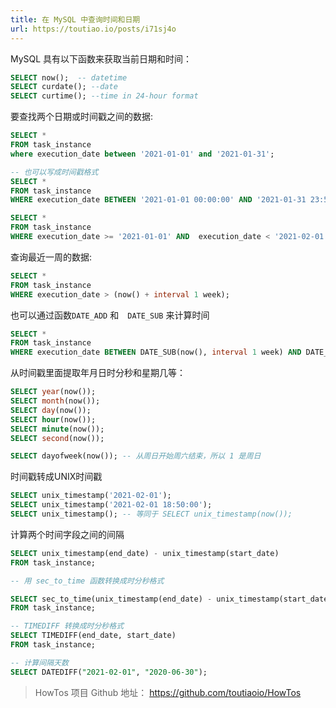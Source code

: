 ```yaml
---
title: 在 MySQL 中查询时间和日期
url: https://toutiao.io/posts/i71sj4o
---
```


MySQL 具有以下函数来获取当前日期和时间：

```sql
SELECT now();  -- datetime
SELECT curdate(); --date
SELECT curtime(); --time in 24-hour format
```

要查找两个日期或时间戳之间的数据:

```sql
SELECT *
FROM task_instance
where execution_date between '2021-01-01' and '2021-01-31';

-- 也可以写成时间戳格式
SELECT *
FROM task_instance
WHERE execution_date BETWEEN '2021-01-01 00:00:00' AND '2021-01-31 23:59:59';

SELECT *
FROM task_instance
WHERE execution_date >= '2021-01-01' AND  execution_date < '2021-02-01';
```

查询最近一周的数据:

```sql
SELECT *
FROM task_instance
WHERE execution_date > (now() + interval 1 week);
```

也可以通过函数`DATE_ADD` 和　`DATE_SUB` 来计算时间

```sql
SELECT *
FROM task_instance
WHERE execution_date BETWEEN DATE_SUB(now(), interval 1 week) AND DATE_ADD(now(), interval 1 day);
```

从时间戳里面提取年月日时分秒和星期几等：

```sql
SELECT year(now());
SELECT month(now());
SELECT day(now());
SELECT hour(now());
SELECT minute(now());
SELECT second(now());

SELECT dayofweek(now()); -- 从周日开始周六结束，所以 1 是周日
```

时间戳转成UNIX时间戳

```sql
SELECT unix_timestamp('2021-02-01');
SELECT unix_timestamp('2021-02-01 18:50:00');
SELECT unix_timestamp(); -- 等同于 SELECT unix_timestamp(now());
```

计算两个时间字段之间的间隔

```sql
SELECT unix_timestamp(end_date) - unix_timestamp(start_date)
FROM task_instance;

-- 用 sec_to_time 函数转换成时分秒格式

SELECT sec_to_time(unix_timestamp(end_date) - unix_timestamp(start_date))
FROM task_instance;

-- TIMEDIFF 转换成时分秒格式
SELECT TIMEDIFF(end_date, start_date)
FROM task_instance;

-- 计算间隔天数
SELECT DATEDIFF("2021-02-01", "2020-06-30");
```

> HowTos 项目 Github 地址： https://github.com/toutiaoio/HowTos